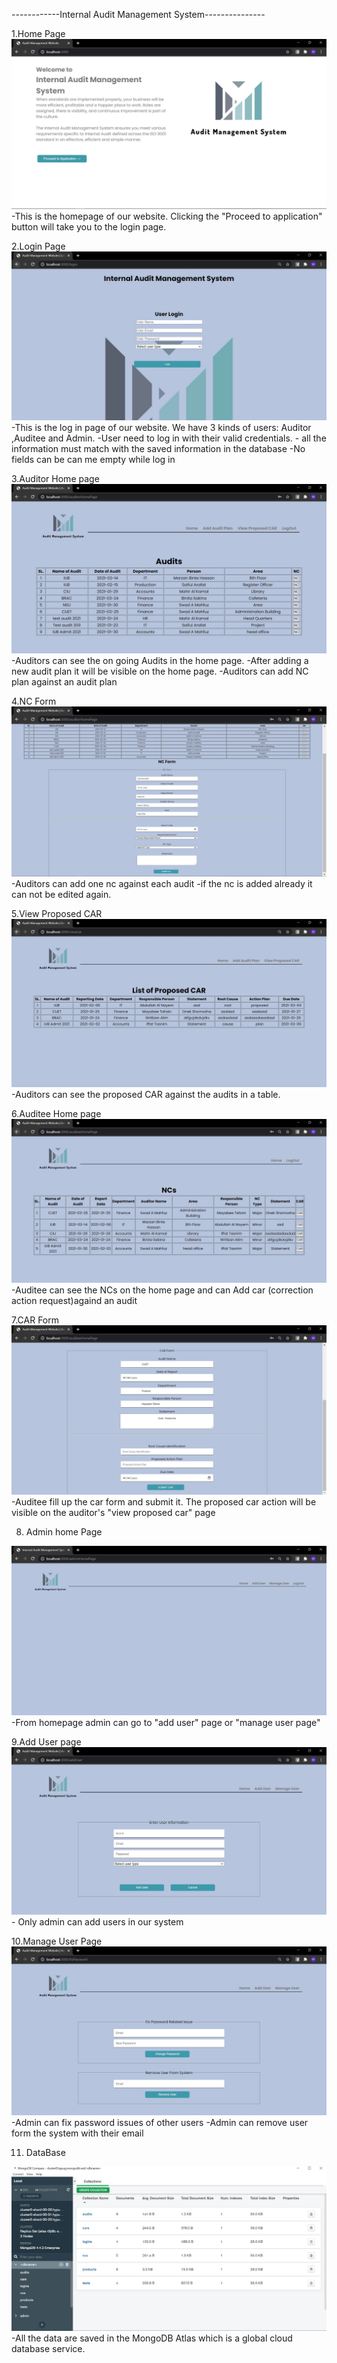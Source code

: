 ------------Internal Audit Management System---------------


1.Home Page
<img src="readme_img/homepage.JPG" alt="Homepage">
        -This is the homepage of our website. Clicking the "Proceed to application" button will take you to the login page.

2.Login Page
<img src="readme_img/login_page.JPG" alt="Loginpage">
        -This is the log in page of our website. We have 3 kinds of users: Auditor ,Auditee and Admin.
        -User need to log in with their valid credentials.
        - all the information must match with the saved information in the database
        -No fields can be can me empty while log in




3.Auditor Home page
<img src="readme_img/auditor_homepage.JPG" alt="Auditor homepage">
        -Auditors can see the on going Audits in the home page.
        -After adding a new audit plan it will be visible on the home page.
        -Auditors can add NC plan against an audit plan

4.NC Form
<img src="readme_img/nc_form.JPG" alt="NC form">
        -Auditors can add one nc against each audit
        -if the nc is added already it can not be edited again.

5.View Proposed CAR
<img src="readme_img/view_proposed_car.JPG" alt="Proposed Car">
        -Auditors can see the proposed CAR against the audits in a table.




6.Auditee Home page
<img src="readme_img/auditee_homepage.JPG" alt="Auditee homepage">
        -Auditee can see the NCs on the home page and can Add car (correction action request)againd an audit

7.CAR Form
<img src="readme_img/car_form.JPG" alt="CAR Form">
        -Auditee fill up the car form and submit it. The proposed car action will be visible on the auditor's
         "view proposed car" page


8. Admin home Page
<img src="readme_img/admin_homepage.JPG" alt="Admin Home Page">
        -From homepage admin can go to "add user" page or "manage user page"

9.Add User page
<img src="readme_img/admin_adduser_page.JPG" alt="Add User Page">
        - Only admin can add users in our system


10.Manage User Page
<img src="readme_img/admin_manageuser_page.JPG" alt="Manage User Page">
        -Admin can fix password issues of other users
        -Admin can remove user form the system with their email

11. DataBase
<img src="readme_img/database.JPG" alt="DATABASE">
        -All the data are saved in the MongoDB Atlas which is a global cloud database service.